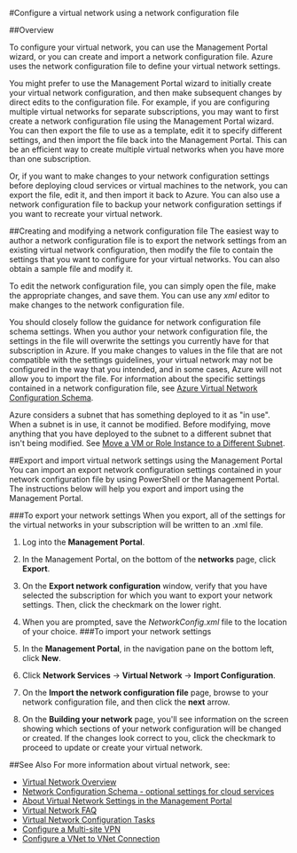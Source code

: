 <properties 
	pageTitle="Configure a virtual network using a network configuration file" 
	description="Instructions to export and import a network configuration file to the Azure Management Portal in order to create or modify virtual networks. " 
	services="virtual-network" 
	documentationCenter="" 
	authors="cherylmc" 
	manager="adinah" 
	editor="tysonn"/>

<tags
	ms.service="virtual-network"
	ms.devlang="na"
	ms.topic="article"
	ms.tgt_pltfrm="na"
	ms.workload="infrastructure-services" 
	ms.date="03/31/2015"
	ms.author="cherylmc"/>

#Configure a virtual network using a network configuration file

##Overview

To configure your virtual network, you can use the Management Portal wizard, or you can create and import a network configuration file. Azure uses the network configuration file to define your virtual network settings. 

You might prefer to use the Management Portal wizard to initially create your virtual network configuration, and then make subsequent changes by direct edits to the configuration file. For example, if you are configuring multiple virtual networks for separate subscriptions, you may want to first create a network configuration file using the Management Portal wizard. You can then export the file to use as a template, edit it to specify different settings, and then import the file back into the Management Portal. This can be an efficient way to create multiple virtual networks when you have more than one subscription. 

Or, if you want to make changes to your network configuration settings before deploying cloud services or virtual machines to the network, you can export the file, edit it, and then import it back to Azure. You can also use a network configuration file to backup your network configuration settings if you want to recreate your virtual network.

##Creating and modifying a network configuration file 
The easiest way to author a network configuration file is to export the network settings from an existing virtual network configuration, then modify the file to contain the settings that you want to configure for your virtual networks. You can also obtain a sample file and modify it.

To edit the network configuration file, you can simply open the file, make the appropriate changes, and save them. You can use any *xml* editor to make changes to the network configuration file. 

You should closely follow the guidance for network configuration file schema settings. When you author your network configuration file, the settings in the file will overwrite the settings you currently have for that subscription in Azure. If you make changes to values in the file that are not compatible with the settings guidelines, your virtual network may not be configured in the way that you intended, and in some cases, Azure will not allow you to import the file. For information about the specific settings contained in a network configuration file, see [Azure Virtual Network Configuration Schema](https://msdn.microsoft.com/library/azure/jj157100.aspx). 

Azure considers a subnet that has something deployed to it as "in use". When a subnet is in use, it cannot be modified. Before modifying, move anything that you have deployed to the subnet to a different subnet that isn't being modified.   See [Move a VM or Role Instance to a Different Subnet](https://msdn.microsoft.com/library/azure/dn643636.aspx).



##Export and import virtual network settings using the Management Portal  
You can import an export network configuration settings contained in your network configuration file by using PowerShell or the Management Portal. The instructions below will help you export and import using the Management Portal. 

###To export your network settings
When you export, all of the settings for the virtual networks in your subscription will be written to an .xml file. 

1. Log into the **Management Portal**.
2. In the Management Portal, on the bottom of the **networks** page, click **Export**. 
3. On the **Export network configuration** window, verify that you have selected the subscription for which you want to export your network settings. Then, click the checkmark on the lower right. 
4. When you are prompted, save the *NetworkConfig.xml* file to the location of your choice.
###To import your network settings


1. In the **Management Portal**, in the navigation pane on the bottom left, click **New**.
2. Click **Network Services** -> **Virtual Network** -> **Import Configuration**.
3. On the **Import the network configuration file** page, browse to your network configuration file, and then click the **next** arrow.
4. On the **Building your network** page, you'll see information on the screen showing which sections of your network configuration will be changed or created. If the changes look correct to you, click the checkmark to proceed to update or create your virtual network. 


##See Also
For more information about virtual network, see:

-  [Virtual Network Overview](http://msdn.microsoft.com/library/windowsazure/jj156007.aspx)
-  [Network Configuration Schema - optional settings for cloud services](https://msdn.microsoft.com/library/azure/jj156091.aspx)
-  [About Virtual Network Settings in the Management Portal](https://msdn.microsoft.com/library/azure/jj156074.aspx)
-  [Virtual Network FAQ](https://msdn.microsoft.com/library/azure/dn133803.aspx)
-  [Virtual Network Configuration Tasks](https://msdn.microsoft.com/library/azure/jj156206.aspx)
-  [Configure a Multi-site VPN](https://msdn.microsoft.com/library/azure/dn690124.aspx)
-  [Configure a VNet to VNet Connection](https://msdn.microsoft.com/library/azure/dn690122.aspx)



